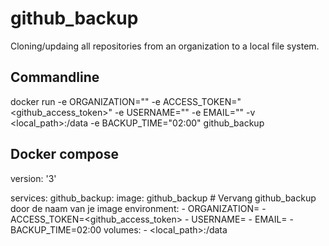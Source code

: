 # github_backup
Cloning/updaing all repositories from an organization to a local file system.

## Commandline

  docker run -e ORGANIZATION="<organization>" -e ACCESS_TOKEN="<github_access_token>" -e USERNAME="<username>" -e EMAIL="<email>" -v <local_path>:/data -e BACKUP_TIME="02:00"  github_backup

## Docker compose
  version: '3'

  services:
    github_backup:
      image: github_backup  # Vervang github_backup door de naam van je image
      environment:
        - ORGANIZATION=<organization>
        - ACCESS_TOKEN=<github_access_token>
        - USERNAME=<username>
        - EMAIL=<email>
        - BACKUP_TIME=02:00
      volumes:
        - <local_path>:/data
